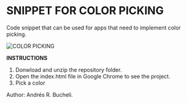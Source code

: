 # SNIPPET FOR COLOR PICKING

Code snippet that can be used for apps that need to implement color picking.

![COLOR PICKING](https://github.com/anferebu/Snippet-for-color-pickering/blob/master/Color%20Picker.jpg)

<strong>INSTRUCTIONS</strong>

1. Donwload and unzip the repository folder.
2. Open the index.html file in Google Chrome to see the project.
3. Pick a color

Author: Andrés R. Bucheli.
